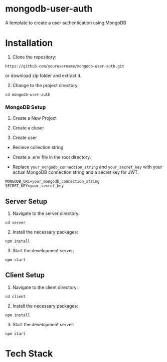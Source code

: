 # mongodb-user-auth

A template to create a user authentication using MongoDB

# Installation
1. Clone the repository:
```
https://github.com/yourusername/mongodb-user-auth.git
```
or download zip folder and extract it.

2. Change to the project directory:
```
cd mongodb-user-auth
```

### MongoDB Setup
1. Create a New Project

2. Create a cluser

3. Create user
- Recieve collection string


- Create a .env file in the root directory.
- Replace `your_mongodb_connection_string` and `your_secret_key` with your actual MongoDB connection string and a secret key for JWT.
```
MONGODB_URI=your_mongodb_connection_string
SECRET_KEY=your_secret_key
```


## Server Setup
1. Navigate to the server directory:
```
cd server
```

2. Install the necessary packages:
```
npm install
```

3. Start the development server:
```
npm start
```

## Client Setup
1. Navigate to the client directory:
```
cd client
```

2. Install the necessary packages:
```
npm install
```

3. Start the development server:
```
npm start
```

# Tech Stack
